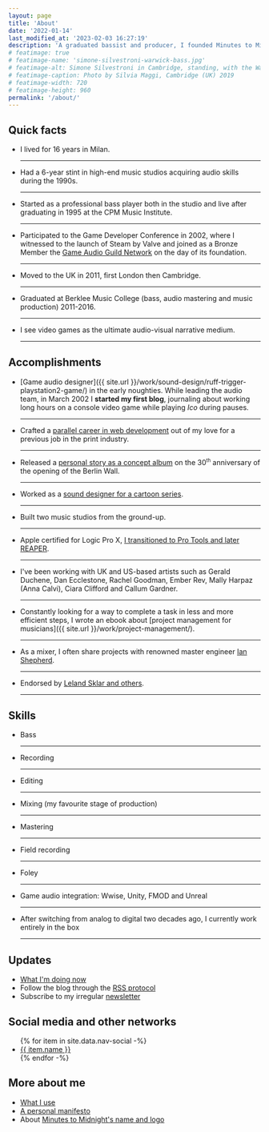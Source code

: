 ```yaml
---
layout: page
title: 'About'
date: '2022-01-14'
last_modified_at: '2023-02-03 16:27:19'
description: 'A graduated bassist and producer, I founded Minutes to Midnight as an outlet for releasing music and work on sound design, game audio, bass tracks and other productions.'
# featimage: true
# featimage-name: 'simone-silvestroni-warwick-bass.jpg'
# featimage-alt: Simone Silvestroni in Cambridge, standing, with the Warwick Thumb Bass
# featimage-caption: Photo by Silvia Maggi, Cambridge (UK) 2019
# featimage-width: 720
# featimage-height: 960
permalink: '/about/'
---
```

## Quick facts

- I lived for 16 years in Milan.
  <hr>
- Had a 6-year stint in high-end music studios acquiring audio skills during the 1990s.
  <hr>
- Started as a professional bass player both in the studio and live after graduating in 1995 at the CPM Music Institute.
  <hr>
- Participated to the Game Developer Conference in 2002, where I witnessed to the launch of Steam by Valve and joined as a Bronze Member the [Game Audio Guild Network](/work/sound-design/ruff-trigger-playstation2-game/#game-developer-conference-and-gang) on the day of its foundation.
  <hr>
- Moved to the UK in 2011, first London then Cambridge.
  <hr>
- Graduated at Berklee Music College (bass, audio mastering and music production) 2011-2016.
  <hr>
- I see video games as the ultimate audio-visual narrative medium.
  <hr>

## Accomplishments

- [Game audio designer]({{ site.url }}/work/sound-design/ruff-trigger-playstation2-game/) in the early noughties. While leading the audio team, in March 2002 I **started my first blog**, journaling about working long hours on a console video game while playing *Ico* during pauses.
  <hr>
- Crafted a [parallel career in web development](https://simonesilvestroni.com) out of my love for a previous job in the print industry.
  <hr>
- Released a [personal story as a concept album](/work/music/after-1989/) on the 30<sup><small>th</small></sup> anniversary of the opening of the Berlin Wall.
  <hr>
- Worked as a [sound designer for a cartoon series](/work/sound-design/car-city-cartoon/).
  <hr>
- Built two music studios from the ground-up.
  <hr>
- Apple certified for Logic Pro X, [I transitioned to Pro Tools and later REAPER](/blog/daw-from-logic-to-pro-tools-to-reaper-part-1/).
  <hr>
- I've been working with UK and US-based artists such as Gerald Duchene, Dan Ecclestone, Rachel Goodman, Ember Rev, Mally Harpaz (Anna Calvi), Ciara Clifford and Callum Gardner.
  <hr>
- Constantly looking for a way to complete a task in less and more efficient steps, I wrote an ebook about [project management for musicians]({{ site.url }}/work/project-management/).
  <hr>
- As a mixer, I often share projects with renowned master engineer [Ian Shepherd](https://productionadvice.co.uk/about/).
  <hr>
- Endorsed by [Leland Sklar and others](/work/endorsements/).
  <hr>

## Skills

- Bass
  <hr>
- Recording
  <hr>
- Editing
  <hr>
- Mixing (my favourite stage of production)
  <hr>
- Mastering
  <hr>
- Field recording
  <hr>
- Foley
  <hr>
- Game audio integration: Wwise, Unity, FMOD and Unreal
  <hr>
- After switching from analog to digital two decades ago, I currently work entirely in the box
  <hr>

## Updates

- [What I'm doing now](/now/)
- Follow the blog through the [RSS protocol](/rss/)
- Subscribe to my irregular [newsletter](/newsletter/)

## Social media and other networks

<ul>
  {% for item in site.data.nav-social -%}
  <li><a href="{{ item.link }}" title="{{ item.name }}">{{ item.name }}</a></li>
  {% endfor -%}
</ul>

## More about me

- [What I use](/uses/)
- [A personal manifesto](/manifesto/)
- About [Minutes to Midnight's name and logo](/about/name-and-logo/)